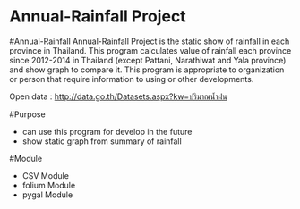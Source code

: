 # Annual-Rainfall Project

#Annual-Rainfall
   Annual-Rainfall Project is the static show of rainfall in each province in Thailand. This program calculates value of rainfall each province since 2012-2014 in Thailand (except Pattani, Narathiwat and Yala province) and show graph to compare it. This program is appropriate to organization or person that require information to using or other developments.

Open data : http://data.go.th/Datasets.aspx?kw=ปริมาณน้ำฝน

#Purpose
  - can use this program for develop in the future
  - show static graph from summary of rainfall

#Module
  - CSV Module
  - folium Module
  - pygal Module
